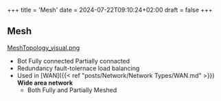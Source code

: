 +++
title = 'Mesh'
date = 2024-07-22T09:10:24+02:00
draft = false
+++

## Mesh
[MeshTopology_visual.png](/MeshTopology_visual.png)
- Bot Fully connected Partially connacted
- Redundancy fault-tolernace load balancing 
- Used in [WAN]({{< ref "posts/Network/Network Types/WAN.md" >}}) **Wide area network**
	- Both Fully and Partially Meshed
